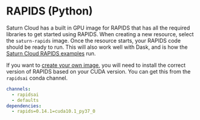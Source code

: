 # RAPIDS (Python)

Saturn Cloud has a built in GPU image for RAPIDS that has all the required libraries to get started using RAPIDS. When creating a new resource, select the `saturn-rapids` image. Once the resource starts, your RAPIDS code should be ready to run. This will also work well with Dask, and is how the [Saturn Cloud RAPIDS examples](/docs) run.

If you want to [create your own image](<docs/user-guide/using-saturn-cloud/manage-images/build-images/create-images.md>), you will need to install the correct version of RAPIDS based on your CUDA version. You can get this from the `rapidsai` conda channel.

```yml
channels:
  - rapidsai
  - defaults
dependencies:
  - rapids=0.14.1=cuda10.1_py37_0
```
